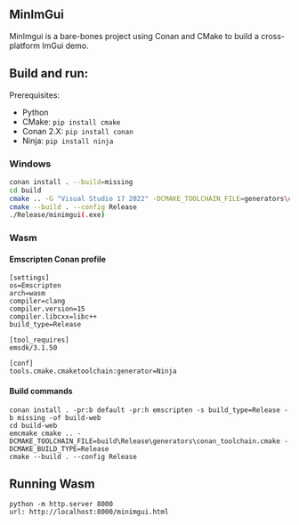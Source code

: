## MinImGui

MinImgui is a bare-bones project using Conan and CMake to build a cross-platform ImGui demo.

## Build and run:

Prerequisites: 
- Python
- CMake: `pip install cmake`
- Conan 2.X: `pip install conan`
- Ninja: `pip install ninja`

### Windows
```bash
conan install . --build=missing
cd build
cmake .. -G "Visual Studio 17 2022" -DCMAKE_TOOLCHAIN_FILE=generators\conan_toolchain.cmake  -DCMAKE_POLICY_DEFAULT_CMP0091=NEW
cmake --build . --config Release
./Release/minimgui(.exe)
```

### Wasm

#### Emscripten Conan profile
```
[settings]
os=Emscripten
arch=wasm
compiler=clang
compiler.version=15
compiler.libcxx=libc++
build_type=Release

[tool_requires]
emsdk/3.1.50

[conf]
tools.cmake.cmaketoolchain:generator=Ninja
```

#### Build commands
```
conan install . -pr:b default -pr:h emscripten -s build_type=Release -b missing -of build-web
cd build-web
emcmake cmake .. -DCMAKE_TOOLCHAIN_FILE=build\Release\generators\conan_toolchain.cmake -DCMAKE_BUILD_TYPE=Release
cmake --build . --config Release
```

## Running Wasm
```
python -m http.server 8000
url: http://localhost:8000/minimgui.html
```